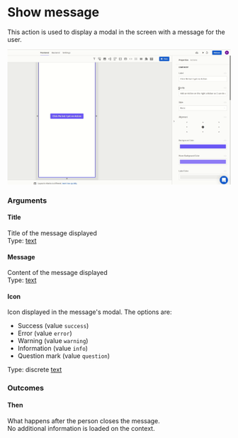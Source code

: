 # Show message

This action is used to display a modal in the screen with a message for the user.

![](../../../../.gitbook/assets/showmessage.gif)

### Arguments

#### Title

Title of the message displayed  
Type: [text](https://docs.abstra.app/docs/projects/front-end/arguments/argument-types#text)

#### Message

Content of the message displayed  
Type: [text](https://docs.abstra.app/docs/projects/front-end/arguments/argument-types#text)

#### Icon

Icon displayed in the message's modal. The options are:

* Success \(value `success`\)
* Error \(value `error`\)  
* Warning \(value `warning`\)   
* Information \(value `info`\)  
* Question mark \(value `question`\)

Type: discrete [text](https://docs.abstra.app/docs/projects/front-end/arguments/argument-types#text)

### Outcomes

#### Then

What happens after the person closes the message.  
No additional information is loaded on the context.

